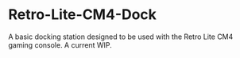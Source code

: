 # Retro-Lite-CM4-Dock
A basic docking station designed to be used with the Retro Lite CM4 gaming console. A current WIP. 
